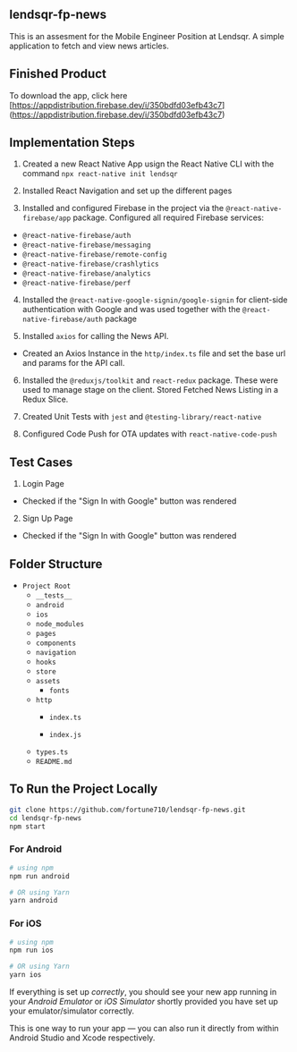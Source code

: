 ## lendsqr-fp-news
This is an assesment for the Mobile Engineer Position at Lendsqr. A simple application to fetch and view news articles.

## Finished Product
To download the app, click here [https://appdistribution.firebase.dev/i/350bdfd03efb43c7] (https://appdistribution.firebase.dev/i/350bdfd03efb43c7)


## Implementation Steps
1. Created a new React Native App usign the React Native CLI with the command `npx react-native init lendsqr`

2. Installed React Navigation and set up the different pages

3. Installed and configured Firebase in the project via the `@react-native-firebase/app` package. Configured all required Firebase services: 
- `@react-native-firebase/auth`  
- `@react-native-firebase/messaging`
- `@react-native-firebase/remote-config`
- `@react-native-firebase/crashlytics`
- `@react-native-firebase/analytics`
- `@react-native-firebase/perf`

4. Installed the `@react-native-google-signin/google-signin` for client-side authentication with Google and was used together with the `@react-native-firebase/auth` package

5. Installed `axios` for calling the News API.
- Created an Axios Instance in the `http/index.ts` file and set the base url and params for the API call.

6. Installed the `@reduxjs/toolkit` and `react-redux` package. These were used to manage stage on the client. Stored Fetched News Listing in a Redux Slice.

7. Created Unit Tests with `jest` and `@testing-library/react-native`

8. Configured Code Push for OTA updates with `react-native-code-push`

## Test Cases
1. Login Page
- Checked if the "Sign In with Google" button was rendered

2. Sign Up Page
- Checked if the "Sign In with Google" button was rendered

## Folder Structure

- `Project Root`
  - `__tests__`
  - `android`
  - `ios`
  - `node_modules`
  - `pages`
  - `components`
  - `navigation`
  - `hooks`
  - `store`
  - `assets`
    - `fonts`
  - `http`
    - `index.ts`


    - `index.js`
  - `types.ts`
  - `README.md`


## To Run the Project Locally
```bash
git clone https://github.com/fortune710/lendsqr-fp-news.git
cd lendsqr-fp-news
npm start
```

### For Android

```bash
# using npm
npm run android

# OR using Yarn
yarn android
```

### For iOS

```bash
# using npm
npm run ios

# OR using Yarn
yarn ios
```

If everything is set up _correctly_, you should see your new app running in your _Android Emulator_ or _iOS Simulator_ shortly provided you have set up your emulator/simulator correctly.

This is one way to run your app — you can also run it directly from within Android Studio and Xcode respectively.
